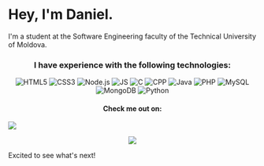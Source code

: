 # Hey, I'm Daniel.

I'm a student at the Software Engineering faculty of the Technical University of Moldova.


<h3 align="center">I have experience with the following technologies:</h3>
<p align="middle">
  <img alt="HTML5" src="https://img.shields.io/badge/HTML5-E34F26?style=for-the-badge&logo=html5&logoColor=white" />
  <img alt="CSS3" src="https://img.shields.io/badge/CSS3-1572B6?style=for-the-badge&logo=css3&logoColor=white" />
  <img alt="Node.js" src="https://img.shields.io/badge/Node.js-43853D?style=for-the-badge&logo=node.js&logoColor=white" />
  <img alt="JS" src="https://img.shields.io/badge/JavaScript-F7DF1E?style=for-the-badge&logo=javascript&logoColor=black" />
  <img alt="C" src="https://img.shields.io/badge/C-00599C?style=for-the-badge&logo=c&logoColor=white" />
  <img alt="CPP" src="https://img.shields.io/badge/C%2B%2B-00599C?style=for-the-badge&logo=c%2B%2B&logoColor=white" />
  <img alt="Java" src="https://img.shields.io/badge/Java-ED8B00?style=for-the-badge&logo=java&logoColor=white" />
  <img alt="PHP" src="https://img.shields.io/badge/PHP-777BB4?style=for-the-badge&logo=php&logoColor=white" />
  <img alt="MySQL" src="https://img.shields.io/badge/MySQL-00000F?style=for-the-badge&logo=mysql&logoColor=white" />
  <img alt="MongoDB" src="https://img.shields.io/badge/MongoDB-4EA94B?style=for-the-badge&logo=mongodb&logoColor=white" />
  <img alt="Python" src="https://img.shields.io/badge/Python-3776AB?style=for-the-badge&logo=python&logoColor=white" />
</p>
<p align="center">
  <h4 align="center">Check me out on:</h4>
<a align="middle" href="https://leetcode.com/lemoentjiez/"><img align="center" src="https://img.shields.io/badge/LeetCode-000000?style=for-the-badge&logo=LeetCode&logoColor=#d16c06"></a>
</p>
<p align="center">
<a href="https://www.buymeacoffee.com/lemoentjiez"><img src="https://img.buymeacoffee.com/button-api/?text=Buy%20me%20a%20coffee&emoji=&slug=lemoentjiez&button_colour=FFDD00&font_colour=000000&font_family=Cookie&outline_colour=000000&coffee_colour=ffffff"></a>
</p>
Excited to see what's next!
